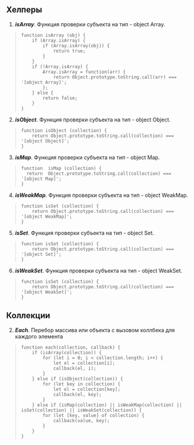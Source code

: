 ## Хелперы

 1. ***isArray***. Функция проверки субъекта на тип - object Array.

>     function isArray (obj) {
>         if (Array.isArray) {
>             if (Array.isArray(obj)) {
>                 return true;
>             }
>         }
>         if (!Array.isArray) {
>             Array.isArray = function(arr) {
>                 return Object.prototype.toString.call(arr) === '[object Array]';
>             };
>         } else {
>             return false;
>         }
>     }
2. ***isObject***. Функция проверки субъекта на тип - object Object.
> 
>     function isObject (collection) {
>         return Object.prototype.toString.call(collection) === '[object Object]';
>     }
3. ***isMap***. Функция проверки субъекта на тип - object Map.
> 
>     function  isMap (collection) {  
>     	return  Object.prototype.toString.call(collection) ===  '[object Map]';  
>     }
4. ***isWeakMap***. Функция проверки субъекта на тип - object WeakMap.
>
>     function isSet (collection) {
>         return Object.prototype.toString.call(collection) === '[object WeakMap]';
>     }
5. ***isSet***. Функция проверки субъекта на тип - object Set.
>
>     function isSet (collection) {
>         return Object.prototype.toString.call(collection) === '[object Set]';
>     }
6. ***isWeakSet***. Функция проверки субъекта на тип - object WeakSet.
>
>     function isSet (collection) {
>         return Object.prototype.toString.call(collection) === '[object WeakSet]';
>     }

## Коллекции

2. ***Each***. Перебор массива или объекта с вызовом коллбека для каждого элемента

>     function each(collection, callback) {
>         if (isArray(collection)) {
>             for (let i = 0; i < collection.length; i++) {
>                 let el = collection[i];
>                 callback(el, i);
>             }
>         } else if (isObject(collection)) {
>             for (let key in collection) {
>                 let el = collection[key];
>                 callback(el, key);
>             }
>         } else if (isMap(collection) || isWeakMap(collection) || isSet(collection) || isWeakSet(collection)) {
>             for (let [key, value] of collection) {
>                 callback(value, key);
>             }
>         }
>     }
